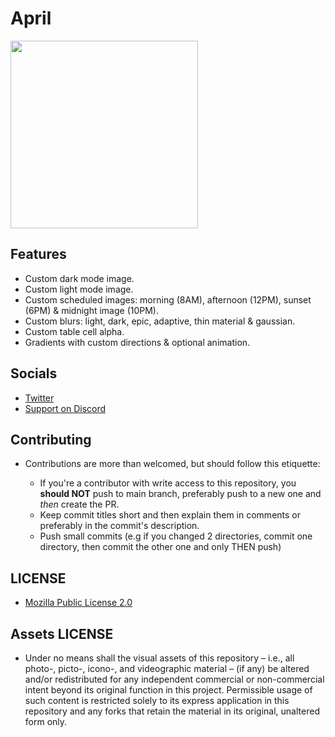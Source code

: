 # April

<img src="https://i.imgur.com/lN0gaZ2.png" width="300">

## Features

* Custom dark mode image.
* Custom light mode image.
* Custom scheduled images: morning (8AM), afternoon (12PM), sunset (6PM) & midnight image (10PM).
* Custom blurs: light, dark, epic, adaptive, thin material & gaussian.
* Custom table cell alpha.
* Gradients with custom directions & optional animation.

## Socials

* [Twitter](https://twitter.com/Lukii120)
* [Support on Discord](https://discord.gg/pKekktctUK)

## Contributing

* Contributions are more than welcomed, but should follow this etiquette:

	* If you're a contributor with write access to this repository, you **should NOT** push to main branch, preferably push to a new one and *then* create the PR.
	* Keep commit titles short and then explain them in comments or preferably in the commit's description.
	* Push small commits (e.g if you changed 2 directories, commit one directory, then commit the other one and only THEN push)

## LICENSE

* [Mozilla Public License 2.0](https://www.mozilla.org/en-US/MPL/2.0/)

## Assets LICENSE

* Under no means shall the visual assets of this repository – i.e., all photo-, picto-, icono-, and videographic material – (if any) be altered and/or redistributed for any independent commercial or non-commercial intent beyond its original function in this project. Permissible usage of such content is restricted solely to its express application in this repository and any forks that retain the material in its original, unaltered form only.
